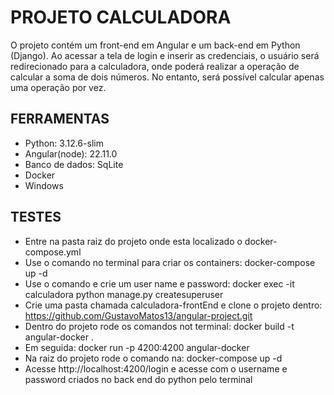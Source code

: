 # PROJETO CALCULADORA
O projeto contém um front-end em Angular e um back-end em Python (Django). 
Ao acessar a tela de login e inserir as credenciais, o usuário será redirecionado para a calculadora, 
onde poderá realizar a operação de calcular a soma de dois números. No entanto, 
será possível calcular apenas uma operação por vez.


## FERRAMENTAS
- Python: 3.12.6-slim
- Angular(node): 22.11.0
- Banco de dados: SqLite
- Docker
- Windows

## TESTES
- Entre na pasta raiz do projeto onde esta localizado o docker-compose.yml
- Use o comando no terminal para criar os containers: docker-compose up -d
- Use o comando e crie um user name e password: docker exec -it calculadora python manage.py createsuperuser
- Crie uma pasta chamada calculadora-frontEnd e clone o projeto dentro: https://github.com/GustavoMatos13/angular-project.git
- Dentro do projeto rode os comandos not terminal: docker build -t angular-docker .
- Em seguida: docker run -p 4200:4200 angular-docker 
- Na raiz do projeto rode o comando na: docker-compose up -d
- Acesse http://localhost:4200/login e acesse com o username e password criados no back end do python pelo terminal